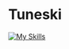# Tuneski
[![My Skills](https://skillicons.dev/icons?i=robloxstudio,js,html,css,lua,cs,php,perl)](https://skillicons.dev)
